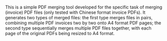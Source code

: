 This is a simple PDF merging tool developed for the specific task of merging (invoice) PDF files (only tested with Chinese format invoice PDFs). It generates two types of merged files: the first type merges files in pairs, combining multiple PDF invoices two by two onto A4 format PDF pages; the second type sequentially merges multiple PDF files together, with each page of the original PDFs being resized to A4 format.
